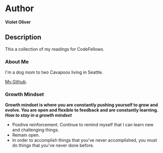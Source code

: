 # Author
**Violet Oliver**

## Description
This a collection of my readings for CodeFellows.

### About Me
I'm a dog mom to two Cavapoos living in Seattle. 

[My Github](https://github.com/violetoliver).

### Growth Mindset

**Growth mindset is where you are constantly pushing yourself to grow and evolve. You are open and flexible to feedback and are constantly learning.**
**_How to stay in a growth mindset_**
* Positive reinforcement. Continue to remind myself that I can learn new and challenging things.
* Remain open.
* In order to accomplish things that you've never accomplished, you must do things that you've never done before.


